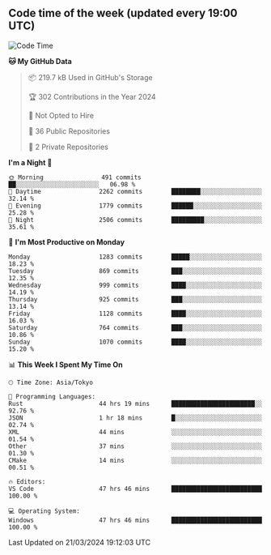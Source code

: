 ## Code time of the week (updated every 19:00 UTC)

<!--START_SECTION:waka-->
![Code Time](http://img.shields.io/badge/Code%20Time-2%2C863%20hrs%2029%20mins-blue)

**🐱 My GitHub Data** 

> 📦 219.7 kB Used in GitHub's Storage 
 > 
> 🏆 302 Contributions in the Year 2024
 > 
> 🚫 Not Opted to Hire
 > 
> 📜 36 Public Repositories 
 > 
> 🔑 2 Private Repositories 
 > 
**I'm a Night 🦉** 

```text
🌞 Morning                491 commits         ██░░░░░░░░░░░░░░░░░░░░░░░   06.98 % 
🌆 Daytime                2262 commits        ████████░░░░░░░░░░░░░░░░░   32.14 % 
🌃 Evening                1779 commits        ██████░░░░░░░░░░░░░░░░░░░   25.28 % 
🌙 Night                  2506 commits        █████████░░░░░░░░░░░░░░░░   35.61 % 
```
📅 **I'm Most Productive on Monday** 

```text
Monday                   1283 commits        █████░░░░░░░░░░░░░░░░░░░░   18.23 % 
Tuesday                  869 commits         ███░░░░░░░░░░░░░░░░░░░░░░   12.35 % 
Wednesday                999 commits         ████░░░░░░░░░░░░░░░░░░░░░   14.19 % 
Thursday                 925 commits         ███░░░░░░░░░░░░░░░░░░░░░░   13.14 % 
Friday                   1128 commits        ████░░░░░░░░░░░░░░░░░░░░░   16.03 % 
Saturday                 764 commits         ███░░░░░░░░░░░░░░░░░░░░░░   10.86 % 
Sunday                   1070 commits        ████░░░░░░░░░░░░░░░░░░░░░   15.20 % 
```


📊 **This Week I Spent My Time On** 

```text
🕑︎ Time Zone: Asia/Tokyo

💬 Programming Languages: 
Rust                     44 hrs 19 mins      ███████████████████████░░   92.76 % 
JSON                     1 hr 18 mins        █░░░░░░░░░░░░░░░░░░░░░░░░   02.74 % 
XML                      44 mins             ░░░░░░░░░░░░░░░░░░░░░░░░░   01.54 % 
Other                    37 mins             ░░░░░░░░░░░░░░░░░░░░░░░░░   01.30 % 
CMake                    14 mins             ░░░░░░░░░░░░░░░░░░░░░░░░░   00.51 % 

🔥 Editors: 
VS Code                  47 hrs 46 mins      █████████████████████████   100.00 % 

💻 Operating System: 
Windows                  47 hrs 46 mins      █████████████████████████   100.00 % 
```


 Last Updated on 21/03/2024 19:12:03 UTC
<!--END_SECTION:waka-->